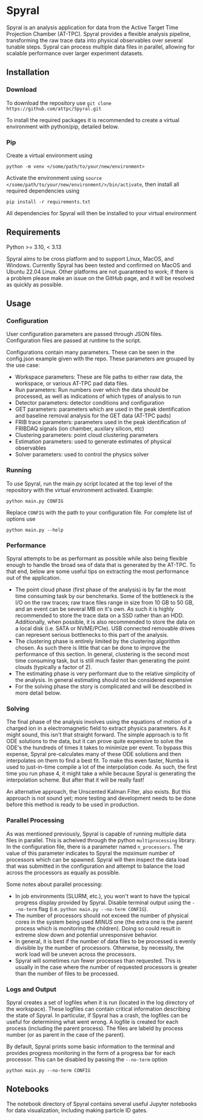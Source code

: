 # Spyral

Spyral is an analysis application for data from the Active Target Time Projection Chamber (AT-TPC). Spyral provides a flexible analysis pipeline, transforming the raw trace data into physical observables over several tunable steps. Sypral can process multiple data files in parallel, allowing for scalable performance over larger experiment datasets.

## Installation

### Download

To download the repository use `git clone https://github.com/attpc/Spyral.git`

To install the required packages it is recommended to create a virtual environment with python/pip, detailed below.

### Pip
Create a virtual environment using
```[bash]
python -m venv </some/path/to/your/new/environment>
```

Activate the environment using `source </some/path/to/your/new/environment/>/bin/activate`, then install all required dependencies using

```[bash]
pip install -r requirements.txt
```

All dependencies for Spyral will then be installed to your virtual environment

## Requirements

Python >= 3.10, < 3.13

Spyral aims to be cross platform and to support Linux, MacOS, and Windows. Currently Spyral has been tested and confirmed on MacOS and Ubuntu 22.04 Linux. Other platforms
are not guaranteed to work; if there is a problem please make an issue on the GitHub page, and it will be resolved as quickly as possible.

## Usage

### Configuration

User configuration parameters are passed through JSON files. Configuration files are passed at runtime to the script.

Configurations contain many parameters. These can be seen in the config.json example given with the repo. These parameters are grouped by the use case:

- Workspace parameters: These are file paths to either raw data, the workspace, or various AT-TPC pad data files.
- Run parameters: Run numbers over which the data should be processed, as well as indications of which types of analysis to run
- Detector parameters: detector conditions and configuration
- GET parameters: parameters which are used in the peak identification and baseline removal analysis for the GET data (AT-TPC pads)
- FRIB trace parameters: parameters used in the peak identification of FRIBDAQ signals (ion chamber, auxilary silicon, etc)
- Clustering parameters: point cloud clustering parameters
- Estimation parameters: used to generate estimates of physical observables
- Solver parameters: used to control the physics solver

### Running

To use Spyral, run the main.py script located at the top level of the repository with the virtual environment activated. Example:

```[bash]
python main.py CONFIG
```

Replace `CONFIG` with the path to your configuration file. For complete list of options use

```[bash]
python main.py --help
```

### Performance

Spyral attempts to be as performant as possible while also being flexible enough to handle the broad sea of data that is generated by the AT-TPC. To that end, below are some useful tips
on extracting the most performance out of the application.

- The point cloud phase (first phase of the analysis) is by far the most time consuming task by our benchmarks. Some of the bottleneck is the I/O on the raw traces; raw trace files range in size from 10 GB to 50 GB, and an event can be several MB on it's own. As such it is highly recommended to store the trace data on a SSD rather than an HDD. Additionally, when possible, it is also recommended to store the data on a local disk (i.e. SATA or NVME/PCIe). USB connected removable drives can represent serious bottlenecks to this part of the analysis.
- The clustering phase is entirely limited by the clustering algorithm chosen. As such there is little that can be done to improve the performance of this section. In general, clustering is the second most time consuming task, but is still much faster than generating the point clouds (typically a factor of 2).
- The estimating phase is very performant due to the relative simplicity of the analysis. In general estimating should not be considered expensive
- For the solving phase the story is complicated and will be described in more detail below.

### Solving

The final phase of the analysis involves using the equations of motion of a charged ion in a electromagnetic field to extract physics parameters. As it might sound, this isn't that straight forward. The simple approach is to fit ODE solutions to the data, but it can prove quite expensive to solve the ODE's the hundreds of times it takes to minimize per event. To bypass this expense, Spyral pre-calculates many of these ODE solutions and then interpolates on them to find a best fit. To make this even faster, Numba is used to just-in-time compile a lot of the interpolation code. As such, the first time you run phase 4, it might take a while because Spyral is generating the interpolation scheme. But after that it will be really fast!

An alternative approach, the Unscented Kalman Filter, also exists. But this approach is not sound yet; more testing and development needs to be done before this method is ready to be used in production.

### Parallel Processing

As was mentioned previously, Spyral is capable of running multiple data files in parallel. This is acheived through the python `multiprocessing` library. In the configuration file, there is a parameter named `n_processors`. The value of this parameter indicates to Spyral the *maximum* number of processors which can be spawned. Spyral will then inspect the data load that was submitted in the configuration and attempt to balance the load across the processors as equally as possible.

Some notes about parallel processing:

- In job environments (SLURM, etc.), you won't want to have the typical progress display provided by Spyral. Disable terminal output using the `--no-term` flag (i.e. `python main.py --no-term CONFIG`).
- The number of processors should not exceed the number of physical cores in the system being used *MINUS* one (the extra one is the parent process which is monitoring the children). Doing so could result in extreme slow down and potential unresponsive behavior.
- In general, it is best if the number of data files to be processed is evenly divisible by the number of processors. Otherwise, by necessity, the work load will be uneven across the processors.
- Spyral will sometimes run fewer processes than requested. This is usually in the case where the number of requested processors is greater than the number of files to be processed.

### Logs and Output

Spyral creates a set of logfiles when it is run (located in the log directory of the workspace). These logfiles can contain critical information describing the state of Spyral. In particular, if Spyral has a crash, the logfiles can be useful for determining what went wrong. A logfile is created for each process (including the parent process). The files are labeld by process number (or as parent in the case of the parent).

By default, Spyral prints some basic information to the terminal and provides progress monitoring in the form of a progress bar for each processor. This can be disabled by passing the `--no-term` option

```[bash]
python main.py --no-term CONFIG
```

## Notebooks

The notebook directory of Spyral contains several useful Jupyter notebooks for data visualization, including making particle ID gates.

